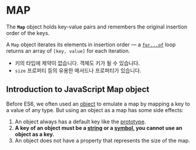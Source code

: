 # MAP

The **`Map`** object holds key-value pairs and remembers the original insertion order of the keys.

A `Map` object iterates its elements in insertion order — a [`for...of`](https://developer.mozilla.org/en-US/docs/Web/JavaScript/Reference/Statements/for...of) loop returns an array of `[key, value]` for each iteration.

- 키의 타입에 제약이 없습니다. 객체도 키가 될 수 있습니다.
- `size` 프로퍼티 등의 유용한 메서드나 프로퍼티가 있습니다.

## Introduction to JavaScript Map object

Before ES6, we often used an [object](https://www.javascripttutorial.net/javascript-objects/) to emulate a map by mapping a key to a value of any type. But using an object as a map has some side effects:

1. An object always has a default key like the [prototype](https://www.javascripttutorial.net/javascript-prototype/).
2. **A key of an object must be a [string](https://www.javascripttutorial.net/javascript-string/) or a [symbol](https://www.javascripttutorial.net/es6/symbol/), you cannot use an object as a key.**
3. An object does not have a property that represents the size of the map.

